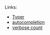 

Links:

- [Typer](https://typer.tiangolo.com/)
- [autocompletion](https://infrastructureascode.ch/typer-file-autocompletion-workaround.html)
- [verbose count](https://infrastructureascode.ch/calculate-the-logging-level-from-the-verbose-option-count.html)
